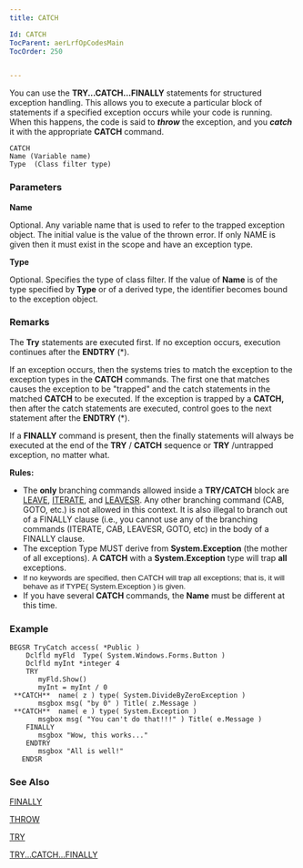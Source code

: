 ```yaml
---
title: CATCH

Id: CATCH
TocParent: aerLrfOpCodesMain
TocOrder: 250


---
```


You can use the **TRY...CATCH...FINALLY** statements for structured exception handling. This allows you to execute a particular block of statements if a specified exception occurs while your code is running. When this happens, the code is said to ***throw*** the exception, and you ***catch*** it with the appropriate **CATCH** command. 

```
CATCH 
Name (Variable name)
Type  (Class filter type)
```

### Parameters

**Name** 

Optional. Any variable name that is used to refer to the trapped exception object. The initial value is the value of the thrown error. If only NAME is given then it must exist in the scope and have an exception type.


**Type** 

Optional. Specifies the type of class filter. If the value of **Name** is of the type specified by **Type** or of a derived type, the identifier becomes bound to the exception object.


### Remarks
The **Try** statements <try statements="statements"> are executed first. If no exception occurs, execution continues after the **ENDTRY** (*). </try> 

If an exception occurs, then the systems tries to match the exception to the exception types in the **CATCH** commands. The first one that matches causes the exception to be "trapped" and the catch statements in the matched **CATCH** to be executed. If the exception is trapped by a **CATCH,** then after the catch statements are executed, control goes to the next statement after the **ENDTRY** (*). 

If a **FINALLY** command is present, then the finally statements will always be executed at the end of the **TRY** / **CATCH** sequence or **TRY** /untrapped exception, no matter what. 

**Rules:** 

- The **only**  branching commands allowed inside a **TRY/CATCH** 
                block are [LEAVE](LEAVE.html), [ITERATE](ITERATE.html), and [LEAVESR](LEAVESR.html).  Any other branching command (CAB, GOTO, etc.)
                is not allowed in this context.  It is also illegal to branch out of a
                FINALLY clause (i.e., you cannot use any of the branching commands (ITERATE,
                CAB, LEAVESR, GOTO, etc) in the body of a FINALLY clause.
- The exception Type MUST derive from **System.Exception**  (the
                mother of all exceptions).  A **CATCH**  with a **System.Exception** 
                type will trap **all** 
                exceptions.
- <span style="FONT-SIZE: 10pt; FONT-FAMILY: Arial">
                        If no keywords are specified,
                        then CATCH will trap all exceptions; that is, it will behave as if
                        TYPE( System.Exception ) is given.
                    </span>
- If you have several **CATCH**  commands, the **Name**  must
                be different at this time.

### Example

```
BEGSR TryCatch access( *Public )
    Dclfld myFld  Type( System.Windows.Forms.Button )
    Dclfld myInt *integer 4
    TRY
       myFld.Show()
       myInt = myInt / 0
 **CATCH**  name( z ) type( System.DivideByZeroException )
       msgbox msg( "by 0" ) Title( z.Message )
 **CATCH**  name( e ) type( System.Exception )
       msgbox msg( "You can't do that!!!" ) Title( e.Message )
    FINALLY
       msgbox "Wow, this works..." 
    ENDTRY
       msgbox "All is well!"
   ENDSR
```

### See Also
[FINALLY](FINALLY.html)

[THROW](THROW.html)

[TRY](TRY.html)

[TRY...CATCH...FINALLY](TRYCATCHFINALLY.html) 
